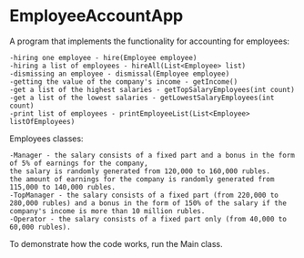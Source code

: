 # EmployeeAccountApp
A program that implements the functionality for accounting for employees:

    -hiring one employee - hire(Employee employee)
    -hiring a list of employees - hireAll(List<Employee> list)
    -dismissing an employee - dismissal(Employee employee)
    -getting the value of the company's income - getIncome()
    -get a list of the highest salaries - getTopSalaryEmployees(int count)
    -get a list of the lowest salaries - getLowestSalaryEmployees(int count)
    -print list of employees - printEmployeeList(List<Employee> listOfEmployees)

Employees classes:

    -Manager - the salary consists of a fixed part and a bonus in the form of 5% of earnings for the company,
    the salary is randomly generated from 120,000 to 160,000 rubles.
    the amount of earnings for the company is randomly generated from 115,000 to 140,000 rubles.
    -TopManager - the salary consists of a fixed part (from 220,000 to 280,000 rubles) and a bonus in the form of 150% of the salary if the company's income is more than 10 million rubles.
    -Operator - the salary consists of a fixed part only (from 40,000 to 60,000 rubles).

To demonstrate how the code works, run the Main class.